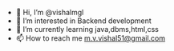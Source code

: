 - 👋 Hi, I’m @vishalmgl
- 👀 I’m interested in Backend development
- 🌱 I’m currently learning java,dbms,html,css
- 📫 How to reach me m.v.vishal51@gmail.com

<!---
vishalmgl/vishalmgl is a ✨ special ✨ repository because its `README.md` (this file) appears on your GitHub profile.
You can click the Preview link to take a look at your changes.
--->
